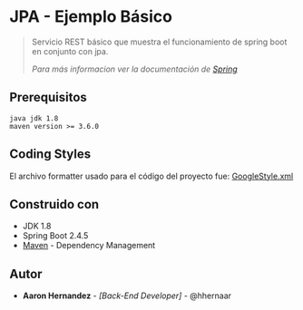 # JPA - Ejemplo Básico

>  Servicio REST básico que muestra el funcionamiento de spring boot en conjunto con jpa.
>
> *Para más informacion ver la documentación de [Spring](https://docs.spring.io/spring-data/jpa/docs/current/reference/html/#jpa.repositories)*
## Prerequisitos
```
java jdk 1.8
maven version >= 3.6.0
```

## Coding Styles
El archivo formatter usado para el código del proyecto fue:
[GoogleStyle.xml](https://github.com/google/styleguide/blob/gh-pages/eclipse-java-google-style.xml)

## Construido con

* JDK 1.8
* Spring Boot 2.4.5
* [Maven](https://maven.apache.org/) - Dependency Management

## Autor
* **Aaron Hernandez** - *[Back-End Developer]* - @hhernaar
